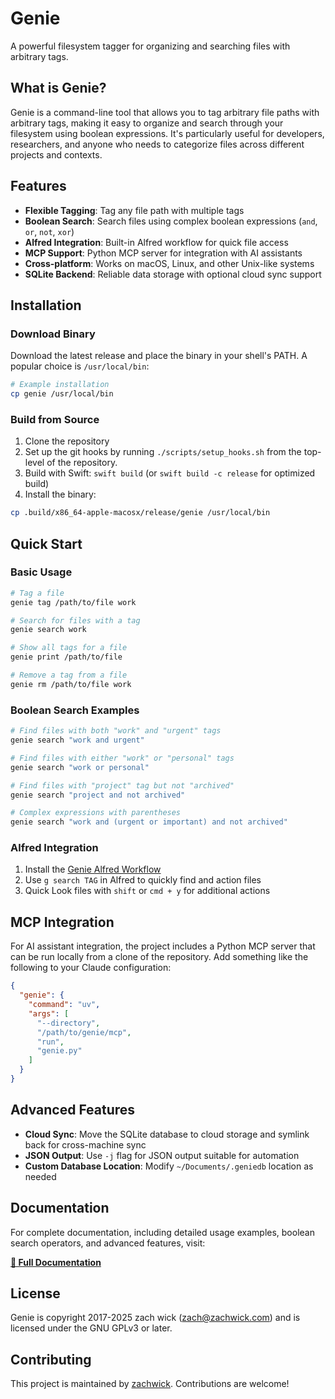 # Genie

A powerful filesystem tagger for organizing and searching files with arbitrary tags.

## What is Genie?

Genie is a command-line tool that allows you to tag arbitrary file paths with arbitrary tags, making it easy to organize and search through your filesystem using boolean expressions. It's particularly useful for developers, researchers, and anyone who needs to categorize files across different projects and contexts.

## Features

- **Flexible Tagging**: Tag any file path with multiple tags
- **Boolean Search**: Search files using complex boolean expressions (`and`, `or`, `not`, `xor`)
- **Alfred Integration**: Built-in Alfred workflow for quick file access
- **MCP Support**: Python MCP server for integration with AI assistants
- **Cross-platform**: Works on macOS, Linux, and other Unix-like systems
- **SQLite Backend**: Reliable data storage with optional cloud sync support

## Installation

### Download Binary
Download the latest release and place the binary in your shell's PATH. A popular choice is `/usr/local/bin`:

```bash
# Example installation
cp genie /usr/local/bin
```

### Build from Source
1. Clone the repository
2. Set up the git hooks by running `./scripts/setup_hooks.sh` from the top-level of the repository.
3. Build with Swift: `swift build` (or `swift build -c release` for optimized build)
4. Install the binary:
```bash
cp .build/x86_64-apple-macosx/release/genie /usr/local/bin
```

## Quick Start

### Basic Usage

```bash
# Tag a file
genie tag /path/to/file work

# Search for files with a tag
genie search work

# Show all tags for a file
genie print /path/to/file

# Remove a tag from a file
genie rm /path/to/file work
```

### Boolean Search Examples

```bash
# Find files with both "work" and "urgent" tags
genie search "work and urgent"

# Find files with either "work" or "personal" tags
genie search "work or personal"

# Find files with "project" tag but not "archived"
genie search "project and not archived"

# Complex expressions with parentheses
genie search "work and (urgent or important) and not archived"
```

### Alfred Integration

1. Install the [Genie Alfred Workflow](Genie.alfredworkflow)
2. Use `g search TAG` in Alfred to quickly find and action files
3. Quick Look files with `shift` or `cmd + y` for additional actions

## MCP Integration

For AI assistant integration, the project includes a Python MCP server that can be run locally from a clone of the repository. Add something like the following to your Claude configuration:

```json
{
  "genie": {
    "command": "uv",
    "args": [
      "--directory",
      "/path/to/genie/mcp",
      "run",
      "genie.py"
    ]
  }
}
```

## Advanced Features

- **Cloud Sync**: Move the SQLite database to cloud storage and symlink back for cross-machine sync
- **JSON Output**: Use `-j` flag for JSON output suitable for automation
- **Custom Database Location**: Modify `~/Documents/.geniedb` location as needed

## Documentation

For complete documentation, including detailed usage examples, boolean search operators, and advanced features, visit:

**[📖 Full Documentation](https://zachwick.github.io/genie/)**

## License

Genie is copyright 2017-2025 zach wick (zach@zachwick.com) and is licensed under the GNU GPLv3 or later.

## Contributing

This project is maintained by [zachwick](https://github.com/zachwick). Contributions are welcome!

